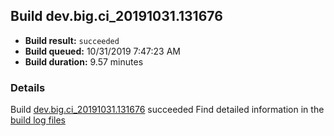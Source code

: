 ## Build dev.big.ci_20191031.131676
- **Build result:** `succeeded`
- **Build queued:** 10/31/2019 7:47:23 AM
- **Build duration:** 9.57 minutes
### Details
Build [dev.big.ci_20191031.131676](https://winappstudio.visualstudio.com/web/build.aspx?pcguid=a4ef43be-68ce-4195-a619-079b4d9834c2&builduri=vstfs%3a%2f%2f%2fBuild%2fBuild%2f31676) succeeded
Find detailed information in the [build log files]()
